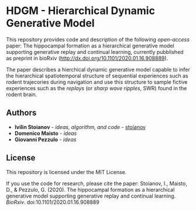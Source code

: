 # HDGM - Hierarchical Dynamic Generative Model

This repository provides code and description of the following *open-access* paper: The hippocampal formation as a hierarchical generative model supporting generative replay and continual learning, currently pubblished as preprint in bioRxiv (http://dx.doi.org/10.1101/2020.01.16.908889). 

The paper describes a hierchical dynamic generative model capable to infer the hierarchical spatiotemporal structure of sequential experiences such as rodent trajecories during navigation and use this structure to sample fictive experiences such as the *replays* (or *sharp wave ripples*, SWR) found in the rodent brain. 

## Authors

* **Ivilin Stoianov** - *ideas, algorithm, and code* - [stoianov](https://github.com/stoianov)
* **Domenico Maisto** - *ideas* 
* **Giovanni Pezzulo** - *ideas*

## License

This repository is licensed under the MIT License.

If you use the code for research, please cite the paper: Stoianov, I., Maisto, D., & Pezzulo, G. (2020). The hippocampal formation as a hierarchical generative model supporting generative replay and continual learning. *BioRxiv*. doi:10.1101/2020.01.16.908889

